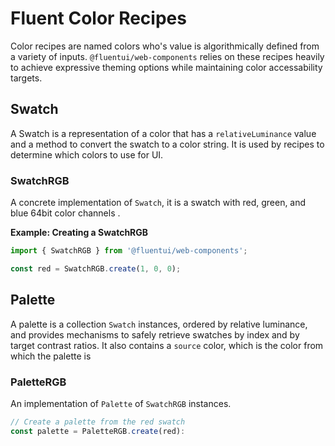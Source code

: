 # Fluent Color Recipes

Color recipes are named colors who's value is algorithmically defined from a variety of inputs. `@fluentui/web-components` relies on these recipes heavily to achieve expressive theming options while maintaining color accessability targets.

## Swatch

A Swatch is a representation of a color that has a `relativeLuminance` value and a method to convert the swatch to a color string. It is used by recipes to determine which colors to use for UI.

### SwatchRGB

A concrete implementation of `Swatch`, it is a swatch with red, green, and blue 64bit color channels .

**Example: Creating a SwatchRGB**

```ts
import { SwatchRGB } from '@fluentui/web-components';

const red = SwatchRGB.create(1, 0, 0);
```

## Palette

A palette is a collection `Swatch` instances, ordered by relative luminance, and provides mechanisms to safely retrieve swatches by index and by target contrast ratios. It also contains a `source` color, which is the color from which the palette is

### PaletteRGB

An implementation of `Palette` of `SwatchRGB` instances.

```ts
// Create a palette from the red swatch
const palette = PaletteRGB.create(red):
```
